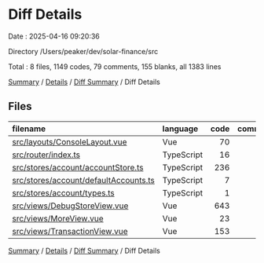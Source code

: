 # Diff Details

Date : 2025-04-16 09:20:36

Directory /Users/peaker/dev/solar-finance/src

Total : 8 files,  1149 codes, 79 comments, 155 blanks, all 1383 lines

[Summary](results.md) / [Details](details.md) / [Diff Summary](diff.md) / Diff Details

## Files
| filename | language | code | comment | blank | total |
| :--- | :--- | ---: | ---: | ---: | ---: |
| [src/layouts/ConsoleLayout.vue](/src/layouts/ConsoleLayout.vue) | Vue | 70 | 3 | 9 | 82 |
| [src/router/index.ts](/src/router/index.ts) | TypeScript | 16 | 1 | 0 | 17 |
| [src/stores/account/accountStore.ts](/src/stores/account/accountStore.ts) | TypeScript | 236 | 69 | 62 | 367 |
| [src/stores/account/defaultAccounts.ts](/src/stores/account/defaultAccounts.ts) | TypeScript | 7 | 0 | 0 | 7 |
| [src/stores/account/types.ts](/src/stores/account/types.ts) | TypeScript | 1 | 0 | -1 | 0 |
| [src/views/DebugStoreView.vue](/src/views/DebugStoreView.vue) | Vue | 643 | 4 | 59 | 706 |
| [src/views/MoreView.vue](/src/views/MoreView.vue) | Vue | 23 | 1 | 1 | 25 |
| [src/views/TransactionView.vue](/src/views/TransactionView.vue) | Vue | 153 | 1 | 25 | 179 |

[Summary](results.md) / [Details](details.md) / [Diff Summary](diff.md) / Diff Details